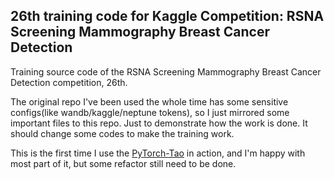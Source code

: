 ## 26th training code for Kaggle Competition: RSNA Screening Mammography Breast Cancer Detection

Training source code of the RSNA Screening Mammography Breast Cancer Detection competition, 26th.

The original repo I've been used the whole time has some sensitive configs(like wandb/kaggle/neptune tokens), so I just mirrored some important files to this repo. Just to demonstrate how the work is done. It should change some codes to make the training work.

This is the first time I use the [PyTorch-Tao](https://github.com/louis-she/pytorch-tao) in action, and I'm happy with most part of it, but some refactor still need to be done.
